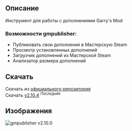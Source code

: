 ## Описание

Инструмент для работы с дополнениями Garry's Mod

### Возможности gmpublisher:

- Публиковать свои дополнения в Мастерскую Steam
- Просмотр установленных дополнений
- Загрузчик дополнений из Мастерской Steam
- Анализатор размера дополнений

## Скачать

Скачать из [официального репозитория][gmpublisher]  
Скачать [v2.10.4][gmpublisher-here] <sup>_Последняя_</sup>

## Изображения

![gmpublisher v2.10.0][gmpublisher-preview]

<!--Links-->
[gmpublisher]: https://github.com/WilliamVenner/gmpublisher/releases
[gmpublisher-preview]: https://user-images.githubusercontent.com/30258996/224716636-69bddc0c-f270-4437-86eb-f54b214235ec.png
[gmpublisher-here]: https://github.com/boxden/source-experience/raw/main/Programs/gmpublisher%202.10.4/gmpublisher_2.10.4_x64_en-US.msi